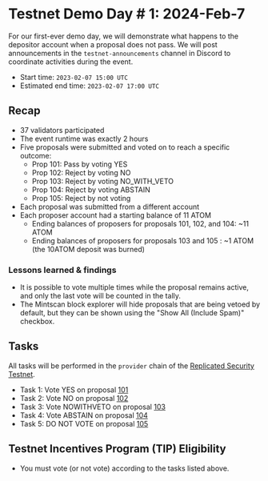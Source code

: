 # Testnet Demo Day # 1: 2024-Feb-7

For our first-ever demo day, we will demonstrate what happens to the depositor account when a proposal does not pass.
We will post announcements in the `testnet-announcements` channel in Discord to coordinate activities during the event.

* Start time: `2023-02-07 15:00 UTC`
* Estimated end time: `2023-02-07 17:00 UTC`

## Recap

* 37 validators participated
* The event runtime was exactly 2 hours
* Five proposals were submitted and voted on to reach a specific outcome:
  * Prop 101: Pass by voting YES
  * Prop 102: Reject by voting NO
  * Prop 103: Reject by voting NO_WITH_VETO
  * Prop 104: Reject by voting ABSTAIN
  * Prop 105: Reject by not voting
* Each proposal was submitted from a different account
* Each proposer account had a starting balance of 11 ATOM
  * Ending balances of proposers for proposals 101, 102, and 104: ~11 ATOM
  * Ending balances of proposers for proposals 103 and 105 : ~1 ATOM (the 10ATOM deposit was burned)

### Lessons learned & findings

* It is possible to vote multiple times while the proposal remains active, and only the last vote will be counted in the tally.
* The Mintscan block explorer will hide proposals that are being vetoed by default, but they can be shown using the "Show All (Include Spam)" checkbox.

## Tasks

All tasks will be performed in the `provider` chain of the [Replicated Security Testnet](/replicated-security/provider/README.md).

* Task 1: Vote YES on proposal [101](https://explorer.rs-testnet.polypore.xyz/provider/gov/101)
* Task 2: Vote NO on proposal [102](https://explorer.rs-testnet.polypore.xyz/provider/gov/102)
* Task 3: Vote NOWITHVETO on proposal [103](https://explorer.rs-testnet.polypore.xyz/provider/gov/103)
* Task 4: Vote ABSTAIN on proposal [104](https://explorer.rs-testnet.polypore.xyz/provider/gov/104)
* Task 5: DO NOT VOTE on proposal [105](https://explorer.rs-testnet.polypore.xyz/provider/gov/105)

## Testnet Incentives Program (TIP) Eligibility

* You must vote (or not vote) according to the tasks listed above.
